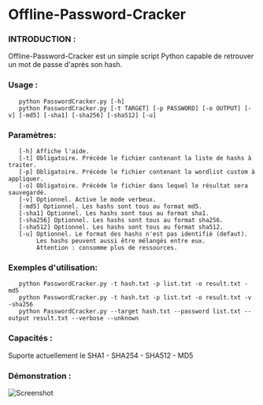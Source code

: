 # Offline-Password-Cracker

### INTRODUCTION :
Offline-Password-Cracker est un simple script Python capable de retrouver un mot de passe d'après son hash.

### Usage :
       python PasswordCracker.py [-h]
       python PasswordCracker.py [-t TARGET] [-p PASSWORD] [-o OUTPUT] [-v] [-md5] [-sha1] [-sha256] [-sha512] [-u]
       
### Paramètres:
       [-h] Affiche l'aide.
       [-t] Obligatoire. Précède le fichier contenant la liste de hashs à traiter.
       [-p] Obligatoire. Précède le fichier contenant la wordlist custom à appliquer.
       [-o] Obligatoire. Précède le fichier dans lequel le résultat sera sauvegardé.
       [-v] Optionnel. Active le mode verbeux.
       [-md5] Optionnel. Les hashs sont tous au format md5.
       [-sha1] Optionnel. Les hashs sont tous au format sha1.
       [-sha256] Optionnel. Les hashs sont tous au format sha256.
       [-sha512] Optionnel. Les hashs sont tous au format sha512.
       [-u] Optionnel. Le format des hashs n'est pas identifié (defaut).
            Les hashs peuvent aussi être mélangés entre eux. 
            Attention : consomme plus de ressources.
       
### Exemples d'utilisation:
       python PasswordCracker.py -t hash.txt -p list.txt -o result.txt -md5
       python PasswordCracker.py -t hash.txt -p list.txt -o result.txt -v -sha256
       python PasswordCracker.py --target hash.txt --password list.txt --output result.txt --verbose --unknown
  
### Capacités :
Suporte actuellement le SHA1 - SHA254 - SHA512 - MD5

### Démonstration :
 ![Screenshot](https://github.com/HomardBoy/Offline-Password-Cracker/blob/master/git2.PNG)

